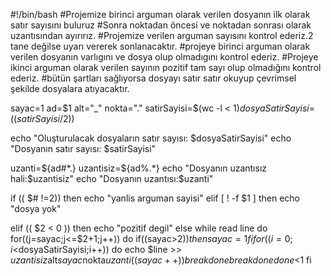 #!/bin/bash
#Projemize birinci arguman olarak verilen dosyanın ilk olarak satır sayısını buluruz 
#Sonra noktadan öncesi ve noktadan sonrası olarak uzantısından ayırırız.
#Projemize verilen arguman sayısını kontrol ederiz.2 tane değilse uyarı vererek sonlanacaktır.
#projeye birinci arguman olarak verilen dosyanın varlıgını ve dosya olup olmadıgını kontrol ederiz.
#Projeye ikinci arguman olarak verilen sayının pozitif tam sayı olup olmadığını kontrol ederiz.
#bütün şartları sağlıyorsa dosyayı satır satır okuyup çevrimsel şekilde dosyalara atıyacaktır.

sayac=1
ad=$1
alt="_"
nokta="."
satirSayisi=$(wc -l < $1)
dosyaSatirSayisi=$(($satirSayisi/$2))

echo "Oluşturulacak dosyaların satır sayısı: $dosyaSatirSayisi"
echo "Dosyanın satır sayısı: $satirSayisi"

uzanti=${ad#*.}
uzantisiz=${ad%.*}
echo "Dosyanın uzantısız hali:$uzantisiz"
echo "Dosyanın uzantısı:$uzanti"

if (( $# !=2))
then
	echo "yanlis arguman sayisi"
elif [ ! -f $1 ]
then
	echo "dosya yok"

elif (( $2 < 0 ))
then
	echo "pozitif degil"
else
	while read line
	do
		for((j=sayac;j<=$2+1;j++))
		do
			if((sayac>$2))
			then
				sayac=1
			fi
			for((i=0;i<$dosyaSatirSayisi;i++))
			do
				echo $line >> $uzantisiz$alt$sayac$nokta$uzanti
				((sayac++))
				break
			done
			break
		done
	done <$1
fi
